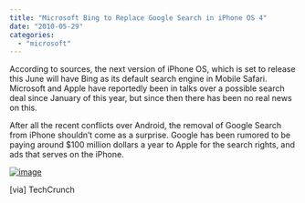 ```yaml
---
title: "Microsoft Bing to Replace Google Search in iPhone OS 4"
date: "2010-05-29"
categories: 
  - "microsoft"
---
```


According to sources, the next version of iPhone OS, which is set to release this June will have Bing as its default search engine in Mobile Safari. Microsoft and Apple have reportedly been in talks over a possible search deal since January of this year, but since then there has been no real news on this.

After all the recent conflicts over Android, the removal of Google Search from iPhone shouldn’t come as a surprise. Google has been rumored to be paying around $100 million dollars a year to Apple for the search rights, and ads that serves on the iPhone.

[![image](http://lh3.ggpht.com/_40bmzDo_mBs/TACzA1Ejp1I/AAAAAAAABOI/iCE9x7baBnQ/image_thumb%5B1%5D.png?imgmax=800 "image")](http://lh4.ggpht.com/_40bmzDo_mBs/TACy-6qgC7I/AAAAAAAABOE/qYw182jmXMk/s1600-h/image%5B3%5D.png)

\[via\] TechCrunch
